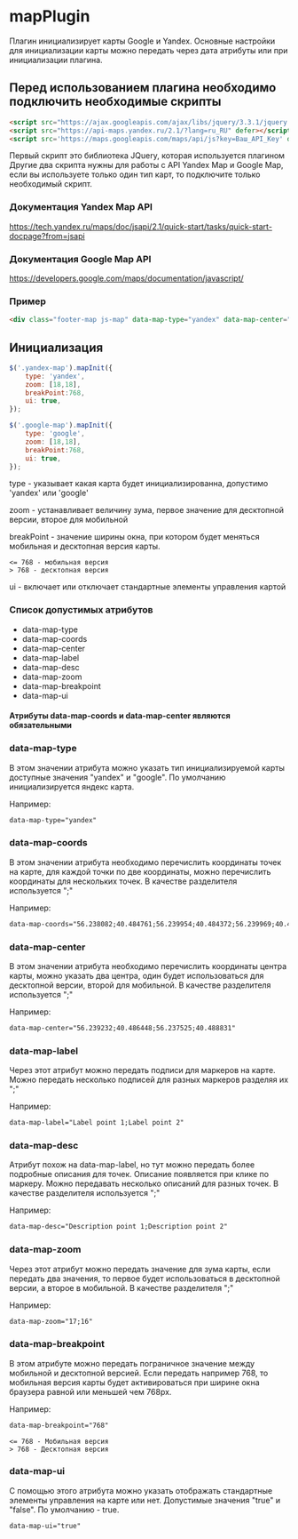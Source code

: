 # mapPlugin
Плагин инициализирует карты Google и Yandex. Основные настройки для инициализации карты можно передать через дата атрибуты или при инициализации плагина.

## Перед использованием плагина необходимо подключить необходимые скрипты

```html
<script src="https://ajax.googleapis.com/ajax/libs/jquery/3.3.1/jquery.min.js"></script>
<script src="https://api-maps.yandex.ru/2.1/?lang=ru_RU" defer></script>
<script src='https://maps.googleapis.com/maps/api/js?key=Ваш_API_Key' defer></script>
```
Первый скрипт это библиотека JQuery, которая используется плагином
Другие два скрипта нужны для работы с API Yandex Map и Google Map, если вы используете только один тип карт, то подключите только необходимый скрипт.

### Документация Yandex Map API

https://tech.yandex.ru/maps/doc/jsapi/2.1/quick-start/tasks/quick-start-docpage?from=jsapi

### Документация Google Map API

https://developers.google.com/maps/documentation/javascript/

### Пример

```html
<div class="footer-map js-map" data-map-type="yandex" data-map-center="49.963780;32.122456;79.967780;30.125256" data-map-coords="60.061426;31.391911;64.038436;35.3234433;" data-map-desc="Описание первой точки;Описание второй точки" data-map-label="Подпись к первой точке;Подпись ко второй точке" data-map-zoom="10;8" data-map-breakpoint="800">
```

## Инициализация

```javascript
$('.yandex-map').mapInit({
    type: 'yandex',
    zoom: [18,18],
    breakPoint:768,
    ui: true,
});

$('.google-map').mapInit({
    type: 'google',
    zoom: [18,18],
    breakPoint:768,
    ui: true,
});
```
type - указывает какая карта будет инициализированна, допустимо 'yandex' или 'google'

zoom - устанавливает величину зума, первое значение для десктопной версии, второе для мобильной

breakPoint - значение ширины окна, при котором будет меняться мобильная и десктопная версия карты.

```
<= 768 - мобильная версия
> 768 - десктопная версия
```

ui - включает или отключает стандартные элементы управления картой

### Список допустимых атрибутов
- data-map-type
- data-map-coords
- data-map-center
- data-map-label
- data-map-desc
- data-map-zoom
- data-map-breakpoint
- data-map-ui

#### Атрибуты data-map-coords и data-map-center являются обязательными

### data-map-type

В этом значении атрибута можно указать тип инициализируемой карты доступные значения "yandex" и "google". По умолчанию инициализируется яндекс карта.

  Например:
  ```html
  data-map-type="yandex"
  ```
  
  ### data-map-coords

В этом значении атрибута необходимо перечислить координаты точек на карте, для каждой точки по две координаты, можно перечислить координаты для нескольких точек. В качестве разделителя используется ";"

  Например:
  ```html
  data-map-coords="56.238082;40.484761;56.239954;40.484372;56.239969;40.487512"
  ```
  
 ### data-map-center

В этом значении атрибута необходимо перечислить координаты центра карты, можно указать два центра, один будет использоваться для десктопной версии, второй для мобильной. В качестве разделителя используется ";"

  Например:
  ```html
  data-map-center="56.239232;40.486448;56.237525;40.488831"
  ```
 ### data-map-label

Через этот атрибут можно передать подписи для маркеров на карте. Можно передать несколько подписей для разных маркеров разделяя их ";"

  Например:
  ```html
  data-map-label="Label point 1;Label point 2"
  ```
 ### data-map-desc

Атрибут похож на data-map-label, но тут можно передать более подробные описания для точек. Описание появляется при клике по маркеру. Можно передавать несколько описаний для разных точек. В качестве разделителя используется ";"

  Например:
  ```html
  data-map-desc="Description point 1;Description point 2"
  ```
 ### data-map-zoom

Через этот атрибут можно передать значение для зума карты, если передать два значения, то первое будет использоваться в десктопной версии, а второе в мобильной. В качестве разделителя ";"

  Например:
  ```html
  data-map-zoom="17;16"
  ```
  
  ### data-map-breakpoint
  
  В этом атрибуте можно передать пограничное значение между мобильной и десктопной версией. Если передать например 768, то мобильная версия карты будет активироваться при ширине окна браузера равной или меньшей чем 768px.
  
  Например:
  
  ```html
  data-map-breakpoint="768"
  ```
  ```
  <= 768 - Мобильная версия
  > 768 - Десктопная версия
  ```

  ### data-map-ui
  
  С помощью этого атрибута можно указать отображать стандартные элементы управления на карте или нет. Допустимые значения "true" и "false". По умолчанию - true.
  
  ```
  data-map-ui="true"
  ```